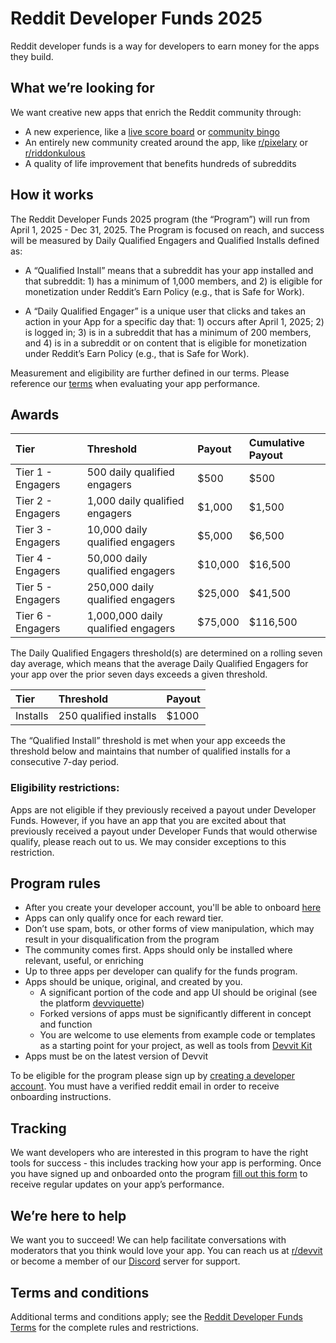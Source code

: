 # Reddit Developer Funds 2025

Reddit developer funds is a way for developers to earn money for the apps they build.

## What we’re looking for

We want creative new apps that enrich the Reddit community through:

- A new experience, like a [live score board](https://developers.reddit.com/docs/showcase/apps#live-scores) or [community bingo](https://developers.reddit.com/docs/showcase/apps#bingo)
- An entirely new community created around the app, like [r/pixelary](https://www.reddit.com/r/Pixelary/) or [r/riddonkulous](https://www.reddit.com/r/riddonkulous/)
- A quality of life improvement that benefits hundreds of subreddits

## How it works

The Reddit Developer Funds 2025 program (the “Program”) will run from April 1, 2025 - Dec 31, 2025. The Program is focused on reach, and success will be measured by Daily Qualified Engagers and Qualified Installs defined as:

- A “Qualified Install” means that a subreddit has your app installed and that subreddit: 1) has a minimum of 1,000 members, and 2) is eligible for monetization under Reddit’s Earn Policy (e.g., that is Safe for Work).

- A “Daily Qualified Engager” is a unique user that clicks and takes an action in your App for a specific day that: 1) occurs after April 1, 2025; 2) is logged in; 3) is in a subreddit that has a minimum of 200 members, and 4) is in a subreddit or on content that is eligible for monetization under Reddit’s Earn Policy (e.g., that is Safe for Work).

Measurement and eligibility are further defined in our terms. Please reference our [terms](https://support.reddithelp.com/hc/en-us/articles/27958169342996) when evaluating your app performance.

## Awards

| Tier              | Threshold                          | Payout  | Cumulative Payout |
| :---------------- | :--------------------------------- | :------ | :---------------- |
| Tier 1 - Engagers | 500 daily qualified engagers       | $500    | $500              |
| Tier 2 - Engagers | 1,000 daily qualified engagers     | $1,000  | $1,500            |
| Tier 3 - Engagers | 10,000 daily qualified engagers    | $5,000  | $6,500            |
| Tier 4 - Engagers | 50,000 daily qualified engagers    | $10,000 | $16,500           |
| Tier 5 - Engagers | 250,000 daily qualified engagers   | $25,000 | $41,500           |
| Tier 6 - Engagers | 1,000,000 daily qualified engagers | $75,000 | $116,500          |

The Daily Qualified Engagers threshold(s) are determined on a rolling seven day average, which means that the average Daily Qualified Engagers for your app over the prior seven days exceeds a given threshold.

| Tier     | Threshold              | Payout |
| :------- | :--------------------- | :----- |
| Installs | 250 qualified installs | $1000  |

The “Qualified Install” threshold is met when your app exceeds the threshold below and maintains that number of qualified installs for a consecutive 7-day period.

### Eligibility restrictions:

Apps are not eligible if they previously received a payout under Developer Funds. However, if you have an app that you are excited about that previously received a payout under Developer Funds that would otherwise qualify, please reach out to us. We may consider exceptions to this restriction.

## Program rules

- After you create your developer account, you'll be able to onboard [here](https://www.reddit.com/earn/enroll)
- Apps can only qualify once for each reward tier.
- Don’t use spam, bots, or other forms of view manipulation, which may result in your disqualification from the program
- The community comes first. Apps should only be installed where relevant, useful, or enriching
- Up to three apps per developer can qualify for the funds program.
- Apps should be unique, original, and created by you.
  - A significant portion of the code and app UI should be original (see the platform [devviquette](https://developers.reddit.com/docs/guidelines))
  - Forked versions of apps must be significantly different in concept and function
  - You are welcome to use elements from example code or templates as a starting point for your project, as well as tools from [Devvit Kit](https://github.com/reddit/devvit-kit)
- Apps must be on the latest version of Devvit

To be eligible for the program please sign up by [creating a developer account](https://developers.reddit.com/create-account). You must have a verified reddit email in order to receive onboarding instructions.

## Tracking

We want developers who are interested in this program to have the right tools for success - this includes tracking how your app is performing. Once you have signed up and onboarded onto the program [fill out this form](https://forms.gle/nywmjkvR6P6Ax2fM7) to receive regular updates on your app’s performance.

## We’re here to help

We want you to succeed! We can help facilitate conversations with moderators that you think would love your app. You can reach us at [r/devvit](https://www.reddit.com/r/devvit/) or become a member of our [Discord](https://discord.gg/Cd43ExtEFS) server for support.

## Terms and conditions

Additional terms and conditions apply; see the [Reddit Developer Funds Terms](https://support.reddithelp.com/hc/en-us/articles/27958169342996) for the complete rules and restrictions.
